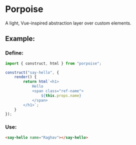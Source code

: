 # Porpoise

A light, Vue-inspired abstraction layer over custom elements.

## Example:

### Define:
```js
import { construct, html } from "porpoise";

construct("say-hello", {
    render() {
        return html`<h1>
            Hello 
            <span class="ref-name">
                ${this.props.name}
            </span>
        </h1>`;
    }
});
```

### Use:
```html
<say-hello name="Raghav"></say-hello>
```

